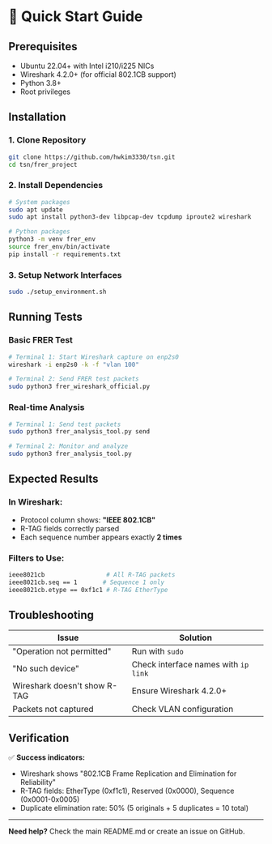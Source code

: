 # 🚀 Quick Start Guide

## Prerequisites

- Ubuntu 22.04+ with Intel i210/i225 NICs
- Wireshark 4.2.0+ (for official 802.1CB support)
- Python 3.8+
- Root privileges

## Installation

### 1. Clone Repository
```bash
git clone https://github.com/hwkim3330/tsn.git
cd tsn/frer_project
```

### 2. Install Dependencies
```bash
# System packages
sudo apt update
sudo apt install python3-dev libpcap-dev tcpdump iproute2 wireshark

# Python packages
python3 -m venv frer_env
source frer_env/bin/activate
pip install -r requirements.txt
```

### 3. Setup Network Interfaces
```bash
sudo ./setup_environment.sh
```

## Running Tests

### Basic FRER Test
```bash
# Terminal 1: Start Wireshark capture on enp2s0
wireshark -i enp2s0 -k -f "vlan 100"

# Terminal 2: Send FRER test packets
sudo python3 frer_wireshark_official.py
```

### Real-time Analysis
```bash
# Terminal 1: Send test packets
sudo python3 frer_analysis_tool.py send

# Terminal 2: Monitor and analyze
sudo python3 frer_analysis_tool.py
```

## Expected Results

### In Wireshark:
- Protocol column shows: **"IEEE 802.1CB"**
- R-TAG fields correctly parsed
- Each sequence number appears exactly **2 times**

### Filters to Use:
```bash
ieee8021cb                 # All R-TAG packets
ieee8021cb.seq == 1       # Sequence 1 only
ieee8021cb.etype == 0xf1c1 # R-TAG EtherType
```

## Troubleshooting

| Issue | Solution |
|-------|----------|
| "Operation not permitted" | Run with `sudo` |
| "No such device" | Check interface names with `ip link` |
| Wireshark doesn't show R-TAG | Ensure Wireshark 4.2.0+ |
| Packets not captured | Check VLAN configuration |

## Verification

✅ **Success indicators:**
- Wireshark shows "802.1CB Frame Replication and Elimination for Reliability"
- R-TAG fields: EtherType (0xf1c1), Reserved (0x0000), Sequence (0x0001-0x0005)
- Duplicate elimination rate: 50% (5 originals + 5 duplicates = 10 total)

---
**Need help?** Check the main README.md or create an issue on GitHub.